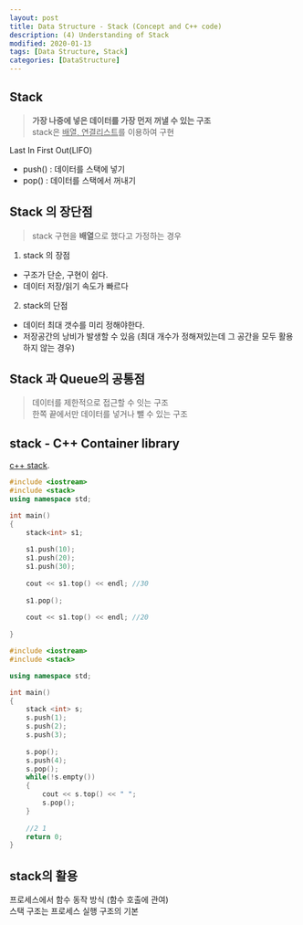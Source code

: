 ```yaml
---
layout: post
title: Data Structure - Stack (Concept and C++ code)
description: (4) Understanding of Stack
modified: 2020-01-13
tags: [Data Structure, Stack]
categories: [DataStructure]
---
```


##  Stack
> **가장 나중에 넣은 데이터를 가장 먼저 꺼낼 수 있는 구조**  
> stack은  <u>배열, 연결리스트</u>를 이용하여 구현

Last In First Out(LIFO)  

<ul>
 <li> push() : 데이터를 스택에 넣기 </li>
 <li> pop() : 데이터를 스택에서 꺼내기 </li>
</ul>

##  Stack 의 장단점
>stack 구현을 **배열**으로 했다고 가정하는 경우 
1. stack 의 장점  
* 구조가 단순, 구현이 쉽다.  
* 데이터 저장/읽기 속도가 빠르다  

2. stack의 단점  
* 데이터 최대 갯수를 미리 정해야한다.  
* 저장공간의 낭비가 발생할 수 있음 (최대 개수가 정해져있는데 그 공간을 모두 활용하지 않는 경우)  


##  Stack 과 Queue의 공통점 
> 데이터를 제한적으로 접근할 수 잇는 구조  
> 한쪽 끝에서만 데이터를 넣거나 뺄 수 있는 구조  

##  stack - C++ Container library  
[c++ stack](https://en.cppreference.com/w/cpp/container/stack).  
```c++
#include <iostream>
#include <stack>
using namespace std;

int main()
{
    stack<int> s1; 
	
    s1.push(10);
    s1.push(20);
    s1.push(30);
    
    cout << s1.top() << endl; //30
    
    s1.pop();
    
    cout << s1.top() << endl; //20
    
}
```


```cpp
#include <iostream>
#include <stack>

using namespace std;

int main()
{
	stack <int> s;
	s.push(1);
	s.push(2);
	s.push(3);
	
	s.pop();
	s.push(4);
	s.pop();
	while(!s.empty())
	{
		cout << s.top() << " ";
		s.pop();
	}
	
	//2 1
	return 0;
}
```

##  stack의 활용   
프로세스에서 함수 동작 방식 (함수 호출에 관여)  
스택 구조는 프로세스 실행 구조의 기본  